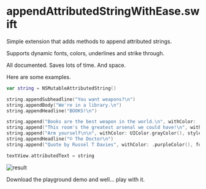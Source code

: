 # appendAttributedStringWithEase.swift

Simple extension that adds methods to append attributed strings.

Supports dynamic fonts, colors, underlines and strike through.

All documented. Saves lots of time. And space.

Here are some examples.

```swift
var string = NSMutableAttributedString()

string.appendSubheadline("You want weapons?\n")
string.appendBody("We're in a library.\n")
string.appendHeadline("BOOKS!\n")

string.append("Books are the best weapon in the world.\n", withColor: .brownColor(), andStyle: UIFontTextStyleHeadline)
string.append("This room's the greatest arsenal we could have!\n", withColor: .orangeColor(), andFont: UIFont(name: "Georgia", size: 20)!)
string.append("Arm yourself\n\n", withColor: UIColor.grayColor(), style: UIFontTextStyleHeadline, andUnderlineStyle: NSUnderlineStyle.StyleThick)
string.appendHeadline("© The Doctor\n")
string.append("Quote by Russel T Davies", withColor: .purpleColor(), font: UIFont(name: "Georgia", size: 15)!, andStrikeThroughStyle: NSUnderlineStyle.StyleSingle)

textView.attributedText = string
```

![result](https://github.com/ysoftware/appendAttributedStringWithEase/blob/master/example.png?raw=true)

Download the playground demo and well... play with it.
